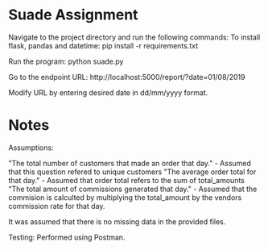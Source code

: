 # Suade Assignment

Navigate to the project directory and run the following commands:
To install flask, pandas and datetime:
pip install -r requirements.txt

Run the program:
python suade.py

Go to the endpoint URL: 
http://localhost:5000/report/?date=01/08/2019

Modify URL by entering desired date in dd/mm/yyyy format.


# Notes
Assumptions:

"The total number of customers that made an order that day." - Assumed that this question refered to unique customers
"The average order total for that day." - Assumed that order total refers to the sum of total_amounts
"The total amount of commissions generated that day." - Assumed that the commision is calculted by multiplying the total_amount by the vendors commission rate for that day.

It was assumed that there is no missing data in the provided files.

Testing: Performed using Postman.
